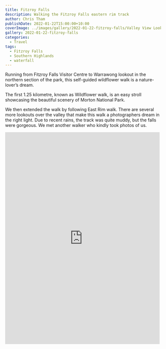 ```yaml
---
title: Fitzroy Falls
description: Walking the Fitzroy Falls eastern rim track
author: Chris Tham
publishDate: 2022-01-22T15:00:00+10:00
coverImage: ../images/gallery/2022-01-22-fitzroy-falls/Valley View Lookout.jpeg
gallery: 2022-01-22-fitzroy-falls
categories:
  - Travel
tags:
  - Fitzroy Falls
  - Southern Highlands
  - waterfall
---
```

Running from Fitzroy Falls Visitor Centre to Warrawong lookout in the northern section of the park, this self-guided wildflower walk is a nature-lover’s dream.

The first 1.25 kilometre, known as Wildflower walk, is an easy stroll showcasing the beautiful scenery of Morton National Park.

We then extended the walk by following East Rim walk. There are several more lookouts over the valley that make this walk a photographers dream in the right light. Due to recent rains, the track was quite muddy, but the falls were gorgeous. We met another walker who kindly took photos of us.

<iframe src="https://www.facebook.com/plugins/post.php?href=https%3A%2F%2Fwww.facebook.com%2Fchris1.tham%2Fposts%2Fpfbid02hCznVSMuaXVs4DsC4oPGpLLsPy9QaKUpTabbojuyZMhZ3nkfTQeC7uNFpFyzDac5l&show_text=true&width=500" width="500" height="684" style="border:none;overflow:hidden" scrolling="no" frameborder="0" allowfullscreen="true" allow="autoplay; clipboard-write; encrypted-media; picture-in-picture; web-share"></iframe>
